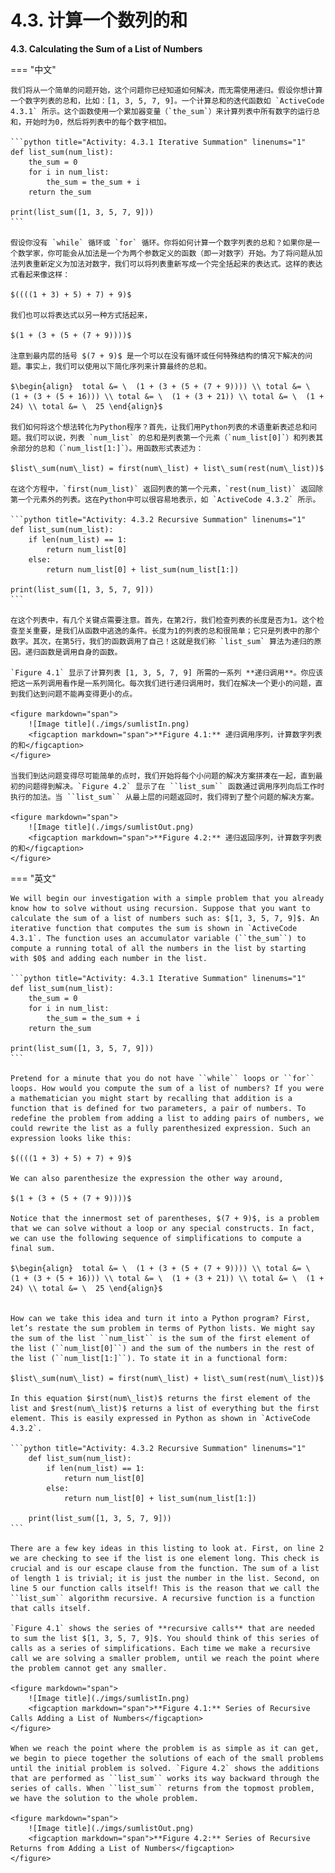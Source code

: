 # 4.3. 计算一个数列的和

**4.3. Calculating the Sum of a List of Numbers**

=== "中文"

    我们将从一个简单的问题开始，这个问题你已经知道如何解决，而无需使用递归。假设你想计算一个数字列表的总和，比如：[1, 3, 5, 7, 9]。一个计算总和的迭代函数如 `ActiveCode 4.3.1` 所示。这个函数使用一个累加器变量（`the_sum`）来计算列表中所有数字的运行总和，开始时为0，然后将列表中的每个数字相加。
    
    ```python title="Activity: 4.3.1 Iterative Summation" linenums="1"
    def list_sum(num_list):
        the_sum = 0
        for i in num_list:
            the_sum = the_sum + i
        return the_sum
        
    print(list_sum([1, 3, 5, 7, 9]))
    ```
    
    假设你没有 `while` 循环或 `for` 循环。你将如何计算一个数字列表的总和？如果你是一个数学家，你可能会从加法是一个为两个参数定义的函数（即一对数字）开始。为了将问题从加法列表重新定义为加法对数字，我们可以将列表重新写成一个完全括起来的表达式。这样的表达式看起来像这样：
    
    $((((1 + 3) + 5) + 7) + 9)$
    
    我们也可以将表达式以另一种方式括起来，
    
    $(1 + (3 + (5 + (7 + 9))))$
    
    注意到最内层的括号 $(7 + 9)$ 是一个可以在没有循环或任何特殊结构的情况下解决的问题。事实上，我们可以使用以下简化序列来计算最终的总和。
    
    $\begin{align}  total &= \  (1 + (3 + (5 + (7 + 9)))) \\ total &= \  (1 + (3 + (5 + 16))) \\ total &= \  (1 + (3 + 21)) \\ total &= \  (1 + 24) \\ total &= \  25 \end{align}$
    
    我们如何将这个想法转化为Python程序？首先，让我们用Python列表的术语重新表述总和问题。我们可以说，列表 `num_list` 的总和是列表第一个元素（`num_list[0]`）和列表其余部分的总和（`num_list[1:]`）。用函数形式表述为：
    
    $list\_sum(num\_list) = first(num\_list) + list\_sum(rest(num\_list))$
    
    在这个方程中，`first(num_list)` 返回列表的第一个元素，`rest(num_list)` 返回除第一个元素外的列表。这在Python中可以很容易地表示，如 `ActiveCode 4.3.2` 所示。
    
    ```python title="Activity: 4.3.2 Recursive Summation" linenums="1"
    def list_sum(num_list):
        if len(num_list) == 1:
            return num_list[0]
        else:
            return num_list[0] + list_sum(num_list[1:])
    
    print(list_sum([1, 3, 5, 7, 9]))
    ```
    
    在这个列表中，有几个关键点需要注意。首先，在第2行，我们检查列表的长度是否为1。这个检查至关重要，是我们从函数中逃逸的条件。长度为1的列表的总和很简单；它只是列表中的那个数字。其次，在第5行，我们的函数调用了自己！这就是我们称 `list_sum` 算法为递归的原因。递归函数是调用自身的函数。
    
    `Figure 4.1` 显示了计算列表 [1, 3, 5, 7, 9] 所需的一系列 **递归调用**。你应该把这一系列调用看作是一系列简化。每次我们进行递归调用时，我们在解决一个更小的问题，直到我们达到问题不能再变得更小的点。
    
    <figure markdown="span">
        ![Image title](./imgs/sumlistIn.png)
        <figcaption markdown="span">**Figure 4.1:** 递归调用序列，计算数字列表的和</figcaption>
    </figure>
    
    当我们到达问题变得尽可能简单的点时，我们开始将每个小问题的解决方案拼凑在一起，直到最初的问题得到解决。`Figure 4.2` 显示了在 ``list_sum`` 函数通过调用序列向后工作时执行的加法。当 ``list_sum`` 从最上层的问题返回时，我们得到了整个问题的解决方案。
    
    <figure markdown="span">
        ![Image title](./imgs/sumlistOut.png)
        <figcaption markdown="span">**Figure 4.2:** 递归返回序列，计算数字列表的和</figcaption>
    </figure>

=== "英文"

    We will begin our investigation with a simple problem that you already know how to solve without using recursion. Suppose that you want to calculate the sum of a list of numbers such as: $[1, 3, 5, 7, 9]$. An iterative function that computes the sum is shown in `ActiveCode 4.3.1`. The function uses an accumulator variable (``the_sum``) to compute a running total of all the numbers in the list by starting with $0$ and adding each number in the list.
    
    ```python title="Activity: 4.3.1 Iterative Summation" linenums="1"
    def list_sum(num_list):
        the_sum = 0
        for i in num_list:
            the_sum = the_sum + i
        return the_sum
        
    print(list_sum([1, 3, 5, 7, 9]))
    ```
    
    Pretend for a minute that you do not have ``while`` loops or ``for`` loops. How would you compute the sum of a list of numbers? If you were a mathematician you might start by recalling that addition is a function that is defined for two parameters, a pair of numbers. To redefine the problem from adding a list to adding pairs of numbers, we could rewrite the list as a fully parenthesized expression. Such an expression looks like this: 
    
    $((((1 + 3) + 5) + 7) + 9)$
        
    We can also parenthesize the expression the other way around,
    
    $(1 + (3 + (5 + (7 + 9))))$
    
    Notice that the innermost set of parentheses, $(7 + 9)$, is a problem that we can solve without a loop or any special constructs. In fact, we can use the following sequence of simplifications to compute a final sum.
    
    $\begin{align}  total &= \  (1 + (3 + (5 + (7 + 9)))) \\ total &= \  (1 + (3 + (5 + 16))) \\ total &= \  (1 + (3 + 21)) \\ total &= \  (1 + 24) \\ total &= \  25 \end{align}$
    
    
    How can we take this idea and turn it into a Python program? First, let’s restate the sum problem in terms of Python lists. We might say the sum of the list ``num_list`` is the sum of the first element of the list (``num_list[0]``) and the sum of the numbers in the rest of the list (``num_list[1:]``). To state it in a functional form:
    
    $list\_sum(num\_list) = first(num\_list) + list\_sum(rest(num\_list))$
    
    In this equation $irst(num\_list)$ returns the first element of the list and $rest(num\_list)$ returns a list of everything but the first element. This is easily expressed in Python as shown in `ActiveCode 4.3.2`.
    
    ```python title="Activity: 4.3.2 Recursive Summation" linenums="1"
        def list_sum(num_list):
            if len(num_list) == 1:
                return num_list[0]
            else:
                return num_list[0] + list_sum(num_list[1:])
    
        print(list_sum([1, 3, 5, 7, 9]))
    ```
    
    There are a few key ideas in this listing to look at. First, on line 2 we are checking to see if the list is one element long. This check is crucial and is our escape clause from the function. The sum of a list of length 1 is trivial; it is just the number in the list. Second, on line 5 our function calls itself! This is the reason that we call the ``list_sum`` algorithm recursive. A recursive function is a function that calls itself.
    
    `Figure 4.1` shows the series of **recursive calls** that are needed to sum the list $[1, 3, 5, 7, 9]$. You should think of this series of calls as a series of simplifications. Each time we make a recursive call we are solving a smaller problem, until we reach the point where the problem cannot get any smaller.
    
    <figure markdown="span">
        ![Image title](./imgs/sumlistIn.png)
        <figcaption markdown="span">**Figure 4.1:** Series of Recursive Calls Adding a List of Numbers</figcaption>
    </figure>
    
    When we reach the point where the problem is as simple as it can get, we begin to piece together the solutions of each of the small problems until the initial problem is solved. `Figure 4.2` shows the additions that are performed as ``list_sum`` works its way backward through the series of calls. When ``list_sum`` returns from the topmost problem, we have the solution to the whole problem.
    
    <figure markdown="span">
        ![Image title](./imgs/sumlistOut.png)
        <figcaption markdown="span">**Figure 4.2:** Series of Recursive Returns from Adding a List of Numbers</figcaption>
    </figure>